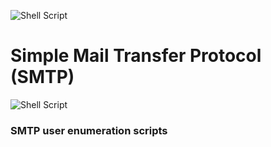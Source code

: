 ![Shell Script](https://img.shields.io/badge/shell_script-%23121011.svg?style=for-the-badge&logo=gnu-bash&logoColor=white)
# Simple Mail Transfer Protocol (SMTP) 
![Shell Script](https://img.shields.io/badge/shell_script-%23121011.svg?style=for-the-badge&logo=gnu-bash&logoColor=white)
### SMTP user enumeration scripts
